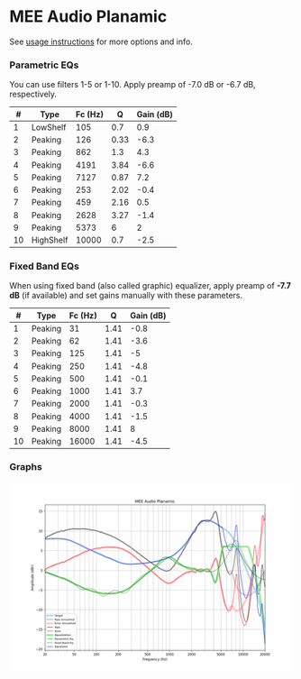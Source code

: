 # MEE Audio Planamic
See [usage instructions](https://github.com/jaakkopasanen/AutoEq#usage) for more options and info.

### Parametric EQs
You can use filters 1-5 or 1-10. Apply preamp of -7.0 dB or -6.7 dB, respectively.

|   # | Type      |   Fc (Hz) |    Q |   Gain (dB) |
|-----|-----------|-----------|------|-------------|
|   1 | LowShelf  |       105 | 0.7  |         0.9 |
|   2 | Peaking   |       126 | 0.33 |        -6.3 |
|   3 | Peaking   |       862 | 1.3  |         4.3 |
|   4 | Peaking   |      4191 | 3.84 |        -6.6 |
|   5 | Peaking   |      7127 | 0.87 |         7.2 |
|   6 | Peaking   |       253 | 2.02 |        -0.4 |
|   7 | Peaking   |       459 | 2.16 |         0.5 |
|   8 | Peaking   |      2628 | 3.27 |        -1.4 |
|   9 | Peaking   |      5373 | 6    |         2   |
|  10 | HighShelf |     10000 | 0.7  |        -2.5 |

### Fixed Band EQs
When using fixed band (also called graphic) equalizer, apply preamp of **-7.7 dB** (if available) and set gains manually with these parameters.

|   # | Type    |   Fc (Hz) |    Q |   Gain (dB) |
|-----|---------|-----------|------|-------------|
|   1 | Peaking |        31 | 1.41 |        -0.8 |
|   2 | Peaking |        62 | 1.41 |        -3.6 |
|   3 | Peaking |       125 | 1.41 |        -5   |
|   4 | Peaking |       250 | 1.41 |        -4.8 |
|   5 | Peaking |       500 | 1.41 |        -0.1 |
|   6 | Peaking |      1000 | 1.41 |         3.7 |
|   7 | Peaking |      2000 | 1.41 |        -0.3 |
|   8 | Peaking |      4000 | 1.41 |        -1.5 |
|   9 | Peaking |      8000 | 1.41 |         8   |
|  10 | Peaking |     16000 | 1.41 |        -4.5 |

### Graphs
![](./MEE%20Audio%20Planamic.png)
